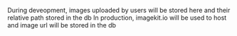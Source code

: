 During deveopment, images uploaded by users will be stored here and their relative path stored in the db
In production, imagekit.io will be used to host and image url will be stored in the db
